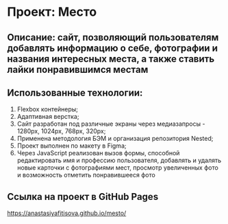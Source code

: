 # Проект: Место

## Описание: сайт, позволяющий пользователям добавлять информацию о себе, фотографии и названия интересных места, а также ставить лайки понравившимся местам

## Использованные технологии:
1. Flexbox контейнеры;
2. Адаптивная верстка;
3. Сайт разработан под различные экраны через медиазапросы - 1280px, 1024px, 768px, 320px;
4. Применена методология БЭМ и организация репозитория Nested;
5. Проект выполнен по макету в Figma;
6. Через JavaScript реализован вызов формы, способной редактировать имя и профессию пользователя, добавлять и удалять новые карточки с фотографиями мест,  просмотр увеличенных фото и возможность отметить понравившееся фото 

## Ссылка на проект в GitHub Pages
https://anastasiyafitisova.github.io/mesto/
